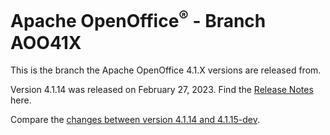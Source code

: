 # Apache OpenOffice<sup>®</sup> - Branch AOO41X

This is the branch the Apache OpenOffice 4.1.X versions are released from.

Version 4.1.14 was released on February 27, 2023. Find the [Release Notes](https://cwiki.apache.org/confluence/display/OOOUSERS/AOO+4.1.14+Release+Notes) here.

Compare the [changes between version 4.1.14 and 4.1.15-dev](https://github.com/apache/openoffice/compare/AOO4114-GA...AOO41X).

